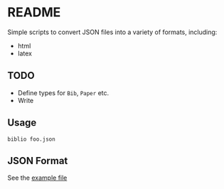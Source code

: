 README
======

Simple scripts to convert JSON files into a variety of formats, including:

+ html
+ latex

TODO
----

- Define types for `Bib`, `Paper` etc.
- Write 

Usage
-----

    biblio foo.json


JSON Format
-----------

See the [example file](examples/sample.json)

